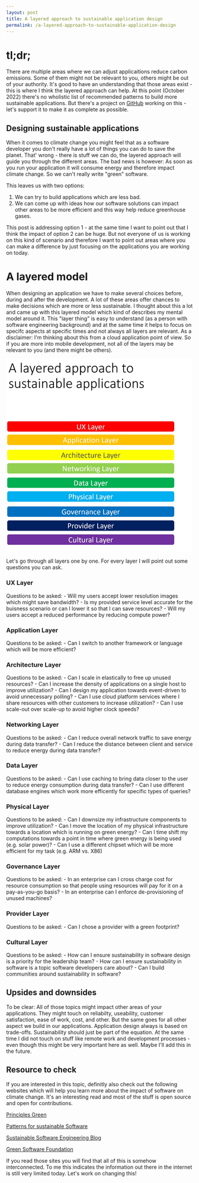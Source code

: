 ```yaml
---
layout: post
title: A layered approach to sustainable application design
permalink: /a-layered-approach-to-sustainable-application-design
---
```


# tl;dr;
There are multiple areas where we can adjust applicaitions reduce carbon emissions. Some of them might not be relevant to you, others might be out of your authority. It's good to have an understanding that those areas exist - this is where I think the layered approach can help.
At this point (October 2022) there's no wholistic list of recommended patterns to build more sustainable applications. But there's a project on [GitHub](https://github.com/Green-Software-Foundation/green-software-pattern) working on this - let's support it to make it as complete as possible.  

## Designing sustainable applications

When it comes to climate change you might feel that as a software developer you don't really have a lot of things you can do to save the planet.
That' wrong - there is stuff we can do, the layered approach will guide you through the different areas. The bad news is however: As soon as you run your application it will consume energy and therefore impact climate change. So we can't really write "green" software. 

This leaves us with two options:
1. We can try to build applications which are less bad.
2. We can come up with ideas how our software solutions can impact other areas to be more efficient and this way help reduce greenhouse gases.


This post is addressing option 1 - at the same time I want to point out that I think the impact of option 2 can be huge. But not everyone of us is working on this kind of scenario and therefore I want to point out areas where you can make a difference by just focusing on the applications you are working on today.


# A layered model
When designing an application we have to make several choices before, during and after the development. A lot of these areas offer chances to make decisions which are more or less sustainable. I thought about this a lot and came up with this layered model which kind of describes my mental model around it.
This "layer thing" is easy to understand (as a person with software engineering background) and at the same time it helps to focus on specifc aspects at specific times and not always all layers are relevant.
As a disclaimer: I'm thinking about this from a cloud application point of view. So if you are more into mobile development, not all of the layers may be relevant to you (and there might be others).

![A stack of layers decribing different areas where decisions have to be made during software development](../images/2022-10-04-layers.jpg)


Let's go through all layers one by one. For every layer I will point out some questions you can ask. 

### UX Layer
Questions to be asked:
    - Will my users accept lower resolution images which might save bandwidth? 
    - Is my provided service level accurate for the buisness scenario or can I lower it so that I can save resources?
    - Will my users accept a reduced performance by reducing compute power? 
### Application Layer
Questions to be asked:
    - Can I switch to another framework or language which will be more efficient?
### Architecture Layer
Questions to be asked:
    - Can I scale in elastically to free up unused resources?
    - Can I increase the density of applications on a single host to improve utilization?
    - Can I design my application towards event-driven to avoid unnecessary polling?
    - Can I use cloud platform services where I share resources with other customers to increase utilization?
    - Can I use scale-out over scale-up to avoid higher clock speeds? 
### Networking Layer
Questions to be asked:
    - Can I reduce overall network traffic to save energy during data transfer?
    - Can I reduce the distance between client and service to reduce energy during data transfer?
### Data Layer
Questions to be asked:
    - Can I use caching to bring data closer to the user to reduce energy consumption during data transfer?
    - Can I use different database engines which work more efficently for  specific types of queries?
### Physical Layer
Questions to be asked:
    - Can I downsize my infrastructure components to improve utilization?
    - Can I move the location of my physical infrastructure towards a location which is running on green energy?
    - Can I time shift my computations towards a point in time where  green energy is being used (e.g. solar power)? 
    - Can I use a different chipset which will be more efficient for my task (e.g. ARM vs. X86)    
### Governance Layer
Questions to be asked:
    - In an enterprise can I cross charge cost for resource consumption so that people using resources will pay for it on a pay-as-you-go basis?
    - In an enterprise can I enforce de-provisioning of unused machines?
### Provider Layer
Questions to be asked:
    - Can I chose a provider with a green footprint?
### Cultural Layer
Questions to be asked:
    - How can I ensure sustainability in software design is a priority for the leadership team?
    - How can I ensure sustainability in software is a topic software developers care about?
    - Can I build communities around sustainability in software?


## Upsides and downsides

To be clear: All of those topics might impact other areas of your applications. They might touch on reliabilty, useability, customer satisfaction, ease of work, cost, and other. But the same goes for all other aspect we build in our applications. Application design always is based on trade-offs. Sustainability should just be part of the equation.
At the same time I did not touch on stuff like remote work and development processes - even though this might be very important here as well. Maybe I'll add this in the future. 

## Resource to check 
If you are interested in this topic, definitly also check out the following websites which will help you learn more about the impact of software on climate change. It's an interesting read and most of the stuff is open source and open for contributions. 

[Principles Green](https://principles.green/)

[Patterns for sustainable Software](https://patterns.greensoftware.foundation/)

[Sustainable Software Engineering Blog](https://devblogs.microsoft.com/sustainable-software/)

[Green Software Foundation](https://greensoftware.foundation/)

If you read those sites you will find that all of this is somehow interconnected. To me this indicates the information out there in the internet is still very limited today. Let's work on changing this!